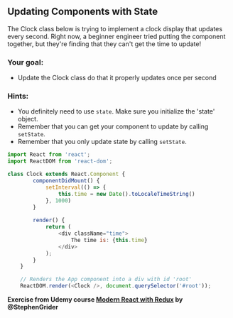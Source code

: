## Updating Components with State

The Clock class below is trying to implement a clock display that updates every second. Right now, a beginner engineer tried putting the component together, but they're finding that they can't get the time to update!

### Your goal:
* Update the Clock class do that it properly updates once per second

### Hints:
* You definitely need to use `state`. Make sure you initialize the 'state' object.
* Remember that you can get your component to update by calling `setState`.
* Remember that you only update state by calling `setState`.

```javascript
import React from 'react';
import ReactDOM from 'react-dom';

class Clock extends React.Component {
        componentDidMount() {
            setInterval(() => {
                this.time = new Date().toLocaleTimeString()    
            }, 1000)
        }
        
        render() {
            return (
                <div className="time">
                    The time is: {this.time}
                </div>
            );
        }
    }

    // Renders the App component into a div with id 'root'
    ReactDOM.render(<Clock />, document.querySelector('#root'));
```

**Exercise from Udemy course [Modern React with Redux](https://www.udemy.com/course/react-redux/) by @StephenGrider**